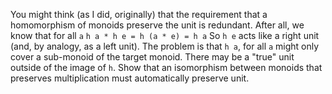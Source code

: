 You might think (as I did, originally) that the requirement that a homomorphism of monoids preserve the unit is redundant. After all, we know that for all `a`
`h a * h e = h (a * e) = h a`
So `h e` acts like a right unit (and, by analogy, as a left unit). The problem is that `h a`, for all `a` might only cover a sub-monoid of the target monoid. There may be a "true" unit outside of the image of `h`. Show that an isomorphism between monoids that preserves multiplication must automatically preserve unit.
